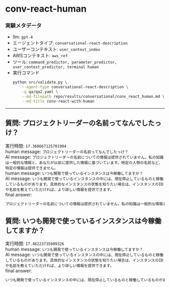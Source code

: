 
conv-react-human
==========
  

### 実験メタデータ
  

- llm: `gpt-4`
- エージェントタイプ: `conversational-react-description`
- ユーザーコンテキスト: `user_context_index`
- AWSコンテキスト: `aws_ref`
- ツール: `command_predictor, parameter_predictor, user_context_predictor, terminal human`
- 実行コマンド
  ```bash
  python src/validate.py \
      --agent-type conversational-react-description \
      -q qa/qa2.yaml \
      --md-filepath repo/results/conversational/conv_react_human.md \
      --md-title conv-react-with-human
  ```

  
---  

## 質問: プロジェクトリーダーの名前ってなんでしたっけ？
  
実行時間: `17.368667125701904`  
human message: `プロジェクトリーダーの名前ってなんでしたっけ？`  
AI message: `プロジェクトリーダーの名前についての情報は提供されていません。私の知識は一般的な情報と、あなたが以前に提供した情報に基づいています。特定の人物の名前など、特定の情報は提供できません。`  
human message: `いつも開発で使っているインスタンスは今稼働してますか？`  
AI message: `いつも開発で使っているインスタンスの中には、現在停止しているものと稼働しているものがあります。具体的なインスタンスの状態を知りたい場合は、インスタンスのIDや名前を教えていただければ、より詳しい情報を提供できます。`  
final answer:

```bash
プロジェクトリーダーの名前についての情報は提供されていません。私の知識は一般的な情報と、あなたが以前に提供した情報に基づいています。特定の人物の名前など、特定の情報は提供できません。
```  

## 質問: いつも開発で使っているインスタンスは今稼働してますか？
  
実行時間: `17.46223735809326`  
human message: `いつも開発で使っているインスタンスは今稼働してますか？`  
AI message: `いつも開発で使っているインスタンスの中には、現在停止しているものと稼働しているものがあります。具体的なインスタンスの状態を知りたい場合は、インスタンスのIDや名前を教えていただければ、より詳しい情報を提供できます。`  
final answer:

```bash
いつも開発で使っているインスタンスの中には、現在停止しているものと稼働しているものがあります。具体的なインスタンスの状態を知りたい場合は、インスタンスのIDや名前を教えていただければ、より詳しい情報を提供できます。
```  
